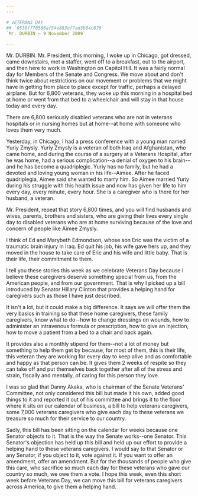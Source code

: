 ```yaml
---
---

# VETERANS DAY
## `0538f770586af54e883ef7ad3b04c676`
`Mr. DURBIN — 9 November 2009`

---
```



Mr. DURBIN. Mr. President, this morning, I woke up in Chicago, got 
dressed, came downstairs, met a staffer, went off to a breakfast, out 
to the airport, and then here to work in Washington on Capitol Hill. It 
was a fairly normal day for Members of the Senate and Congress. We move 
about and don't think twice about restrictions on our movement or 
problems that we might have in getting from place to place except for 
traffic, perhaps a delayed airplane. But for 6,800 veterans, they woke 
up this morning in a hospital bed at home or went from that bed to a 
wheelchair and will stay in that house today and every day.

There are 6,800 seriously disabled veterans who are not in veterans 
hospitals or in nursing homes but at home--at home with someone who 
loves them very much.

Yesterday, in Chicago, I had a press conference with a young man 
named Yuriy Zmysly. Yuriy Zmysly is a veteran of both Iraq and 
Afghanistan, who came home, and during the course of a surgery at a 
Veterans Hospital, after he was home, had a serious complication--a 
denial of oxygen to his brain--and he has become a quadriplegic. Yuriy 
has no family, but he had a devoted and loving young woman in his 
life--Aimee. After he faced quadriplegia, Aimee said she wanted to 
marry him. So Aimee married Yuriy during his struggle with this health 
issue and now has given her life to him every day, every minute, every 
hour. She is a caregiver who is there for her husband, a veteran.

Mr. President, repeat that story 6,800 times, and you will find 
husbands and wives, parents, brothers and sisters, who are giving their 
lives every single day to disabled veterans who are at home surviving 
because of the love and concern of people like Aimee Zmysly.

I think of Ed and Marybeth Edmondson, whose son Eric was the victim 
of a traumatic brain injury in Iraq. Ed quit his job, his wife gave 
hers up, and they moved in the house to take care of Eric and his wife 
and little baby. That is their life, their commitment to them.

I tell you these stories this week as we celebrate Veterans Day 
because I believe these caregivers deserve something special from us, 
from the American people, and from our government. That is why I picked 
up a bill introduced by Senator Hillary Clinton that provides a helping 
hand for caregivers such as those I have just described.

It isn't a lot, but it could make a big difference. It says we will 
offer them the very basics in training so that these home caregivers, 
these family caregivers, know what to do--how to change dressings on 
wounds, how to administer an intravenous formula or prescription, how 
to give an injection, how to move a patient from a bed to a chair and 
back again.

It provides also a monthly stipend for them--not a lot of money but 
something to help them get by because, for most of them, this is their 
life, this veteran they are working for every day to keep alive and as 
comfortable and happy as that person can be. It gives them 2 weeks of 
respite so they can take off and put themselves back together after all 
of the stress and strain, fiscally and mentally, of caring for this 
person they love.

I was so glad that Danny Akaka, who is chairman of the Senate 
Veterans' Committee, not only considered this bill but made it his own, 
added good things to it and reported it out of his committee and brings 
it to the floor where it sits on our calendar of business, a bill to 
help veterans caregivers, some 7,000 veterans caregivers who give each 
day to these veterans we treasure so much for their service to our 
country.

Sadly, this bill has been sitting on the calendar for weeks because 
one Senator objects to it. That is the way the Senate works--one 
Senator. This Senator's objection has held up this bill and held up our 
effort to provide a helping hand to these veterans caregivers. I would 
say to that Senator or any Senator, if you object to it, vote against 
it. If you want to offer an amendment, offer an amendment. But for the 
thousands of people who give this care, who sacrifice so much each day 
for these veterans who gave our country so much, we owe them a vote. I 
hope this week, even this short week before Veterans Day, we can move 
this bill for veterans caregivers across America, to give them a 
helping hand.

